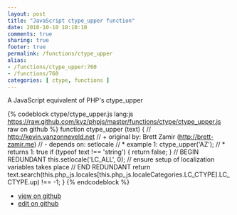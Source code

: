 ```yaml
---
layout: post
title: "JavaScript ctype_upper function"
date: 2010-10-10 10:10:10
comments: true
sharing: true
footer: true
permalink: /functions/ctype_upper
alias:
- /functions/ctype_upper:760
- /functions/760
categories: [ ctype, functions ]
---
```

A JavaScript equivalent of PHP's ctype_upper
<!-- more -->
{% codeblock ctype/ctype_upper.js lang:js https://raw.github.com/kvz/phpjs/master/functions/ctype/ctype_upper.js raw on github %}
function ctype_upper (text) {
    // http://kevin.vanzonneveld.net
    // +   original by: Brett Zamir (http://brett-zamir.me)
    // -    depends on: setlocale
    // *     example 1: ctype_upper('AZ');
    // *     returns 1: true
    if (typeof text !== 'string') {
        return false;
    }
    // BEGIN REDUNDANT
    this.setlocale('LC_ALL', 0); // ensure setup of localization variables takes place
    // END REDUNDANT
    return text.search(this.php_js.locales[this.php_js.localeCategories.LC_CTYPE].LC_CTYPE.up) !== -1;
}
{% endcodeblock %}
<ul>
 <li><a href="https://github.com/kvz/phpjs/blob/master/functions/ctype/ctype_upper.js">view on github</a></li>
 <li><a href="https://github.com/kvz/phpjs/edit/master/functions/ctype/ctype_upper.js">edit on github</a></li>
</ul>
